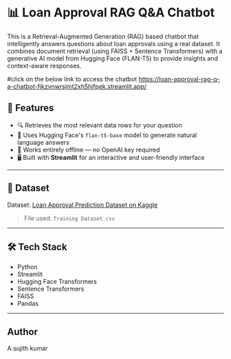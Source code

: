 # 📊 Loan Approval RAG Q&A Chatbot

This is a Retrieval-Augmented Generation (RAG) based chatbot that intelligently answers questions about loan approvals using a real dataset. It combines document retrieval (using FAISS + Sentence Transformers) with a generative AI model from Hugging Face (FLAN-T5) to provide insights and context-aware responses.

#click on the below link to access the chatbot
https://loan-approval-rag-q-a-chatbot-fjkzvnwrsjmt2xh5hjfpek.streamlit.app/

## 🚀 Features

- 🔍 Retrieves the most relevant data rows for your question
- 🧠 Uses Hugging Face's `flan-t5-base` model to generate natural language answers
- 💬 Works entirely offline — no OpenAI key required
- 🖥️ Built with **Streamlit** for an interactive and user-friendly interface

---

## 📁 Dataset

Dataset: [Loan Approval Prediction Dataset on Kaggle](https://www.kaggle.com/datasets/sonalisingh1411/loan-approval-prediction)

> File used: `Training Dataset.csv`

---

## 🛠️ Tech Stack

- Python
- Streamlit
- Hugging Face Transformers
- Sentence Transformers
- FAISS
- Pandas

---

## Author
A.sujith kumar
